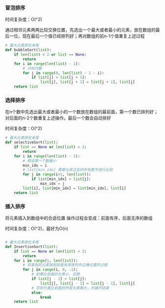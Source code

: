 ### 冒泡排序
时间复杂度：O(^2)

通过相邻元素两两比较交换位置，先选出一个最大或者最小的元素，放在数组的最后一位，现在最后一个值已经排列好；再对数组的前n-1个值重复上述过程

```python
# 最大元素排在末尾
def bubbleSort(list):
    if len(list) < 2 or list == None:
        return
    for i in range(len(list) - 1):
        # 计较次数
        for j in range(0, len(list) - 1 - i):
            if list[j] > list[j + 1]:
                list[j], list[j + 1] = list[j + 1], list[j]
    return list

```

### 选择排序

在n个数中先选出最大或者最小的一个数放在数组的最前面，第一个数已排列好；对后面的n-2个数重复上述操作。最后一个数会自动排好

时间复杂度：O(^2)
```python
# 最大元素排在末尾
def selectiveSort(list):
    if list == None or len(list) < 2:
        return
    for i in range(len(list) - 1):
        # 假设第一个数最小
        min_idx = i
        # list[min_idx] 需要与其之后的所有数字进行比较
        for j in range(i+1, len(list)):
            if list[min_idx] > list[j]:
                min_idx = j
        list[i], list[min_idx] = list[min_idx], list[i]
    return list


```

### 插入排序

将元素插入到数组中的合适位置
操作过程会变成：前面有序，后面无序的数组

时间复杂度：O(^2)，最好为O(n)
```python

# 最大元素排在末尾
def InsertionSort(list):
    if list == None or len(list) < 2:
        return
    for i in range(1, len(list)):
        # 将拿到的元素放到前面有序序列中正确位置的过程
        for j in range(i, 0, -1):
            # 如果比前面的元素小，交换
            if list[j - 1] > list[j]:
                list[j], list[j - 1] = list[j - 1], list[j]
            # 否则代表比前面的所有元素都大，内循环结束
            else:
                break
    return list

```

